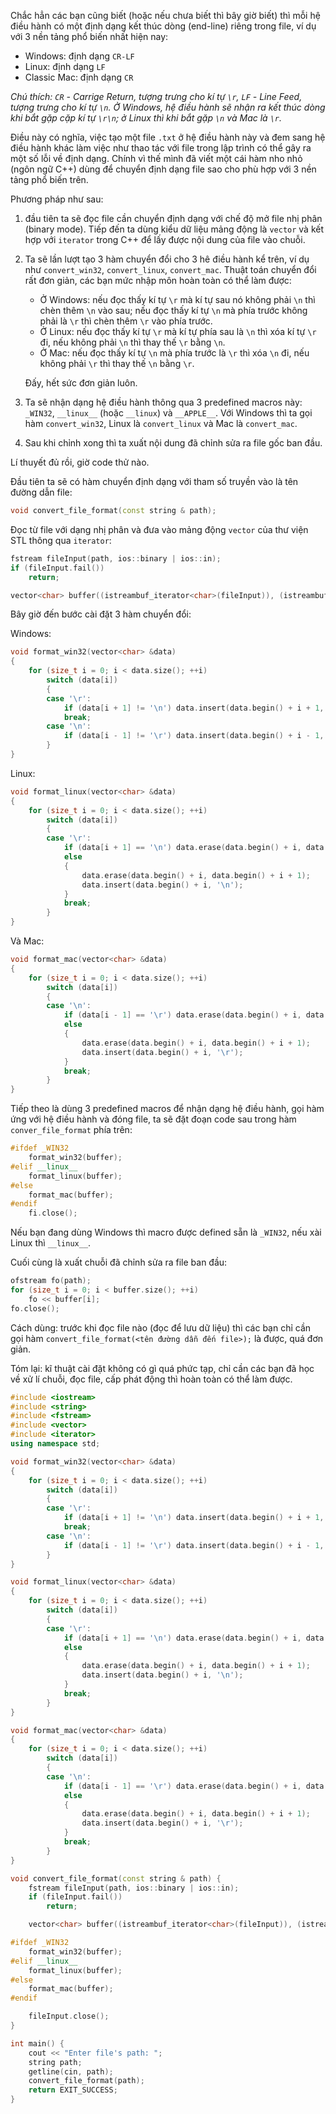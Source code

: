 <script async src="//pagead2.googlesyndication.com/pagead/js/adsbygoogle.js"></script>
<script>
  (adsbygoogle = window.adsbygoogle || []).push({
    google_ad_client: "ca-pub-9249300980094732",
    enable_page_level_ads: true
  });
</script>

Chắc hẳn các bạn cũng biết (hoặc nếu chưa biết thì bây giờ biết) thì mỗi hệ điều hành có một định dạng kết thúc dòng (end-line) riêng trong file, ví dụ với 3 nền tảng phổ biến nhất hiện nay:

* Windows: định dạng `CR-LF`
* Linux: định dạng `LF`
* Classic Mac: định dạng `CR`

<i>Chú thích: `CR` - Carrige Return, tượng trưng cho kí tự `\r`, `LF` - Line Feed, tượng trưng cho kí tự `\n`. Ở Windows, hệ điều hành sẽ nhận ra kết thúc dòng khi bắt gặp cặp kí tự `\r\n`; ở Linux thì khi bắt gặp `\n` và Mac là `\r`.</i>

Điều này có nghĩa, việc tạo một file `.txt` ở hệ điều hành này và đem sang hệ điều hành khác làm việc như thao tác với file trong lập trình có thể gây ra một số lỗi về định dạng. Chính vì thế mình đã viết một cái hàm nho nhỏ (ngôn ngữ C++) dùng để chuyển định dạng file sao cho phù hợp với 3 nền tảng phổ biến trên.

Phương pháp như sau:

1. đầu tiên ta sẽ đọc file cần chuyển định dạng với chế độ mở file nhị phân (binary mode). Tiếp đến ta dùng kiểu dữ liệu mảng động là `vector` và kết hợp với `iterator` trong C++ để lấy được nội dung của file vào chuỗi.
2. Ta sẽ lần lượt tạo 3 hàm chuyển đổi cho 3 hê điều hành kể trên, ví dụ như `convert_win32`, `convert_linux`, `convert_mac`. Thuật toán chuyển đổi rất đơn giản, các bạn mức nhập môn hoàn toàn có thể làm được:
    * Ở Windows: nếu đọc thấy kí tự `\r` mà kí tự sau nó không phải `\n` thì chèn thêm `\n` vào sau; nếu đọc thấy kí tự `\n` mà phía trước không phải là `\r` thì chèn thêm `\r` vào phía trước.
    * Ở Linux: nếu đọc thấy kí tự `\r` mà kí tự phía sau là `\n` thì xóa kí tự `\r` đi, nếu không phải `\n` thì thay thế `\r` bằng `\n`.
    * Ở Mac: nếu đọc thấy kí tự `\n` mà phía trước là `\r` thì xóa `\n` đi, nếu không phải `\r` thì thay thế `\n` bằng `\r`.

    Đấy, hết sức đơn giản luôn.
3. Ta sẽ nhận dạng hệ điều hành thông qua 3 predefined macros này: `_WIN32`, `__linux__` (hoặc `__linux`) và `__APPLE__`. Với Windows thì ta gọi hàm `convert_win32`, Linux là `convert_linux` và Mac là `convert_mac`.
4. Sau khi chỉnh xong thì ta xuất nội dung đã chỉnh sửa ra file gốc ban đầu.

Lí thuyết đủ rồi, giờ code thử nào.

Đầu tiên ta sẽ có hàm chuyển định dạng với tham số truyền vào là tên đường dẫn file:

```cpp
void convert_file_format(const string & path);
```

Đọc từ file với dạng nhị phân và đưa vào mảng động `vector` của thư viện STL thông qua `iterator`:

```cpp
fstream fileInput(path, ios::binary | ios::in);
if (fileInput.fail())
    return;

vector<char> buffer((istreambuf_iterator<char>(fileInput)), (istreambuf_iterator<char>()));
```

Bây giờ đến bước cài đặt 3 hàm chuyển đổi:

Windows:

```cpp
void format_win32(vector<char> &data)
{
    for (size_t i = 0; i < data.size(); ++i)
        switch (data[i])
        {
        case '\r':
            if (data[i + 1] != '\n') data.insert(data.begin() + i + 1, '\n');
            break;
        case '\n':
            if (data[i - 1] != '\r') data.insert(data.begin() + i - 1, '\r');
        }
}
```

Linux:

```cpp
void format_linux(vector<char> &data)
{
    for (size_t i = 0; i < data.size(); ++i)
        switch (data[i])
        {
        case '\r':
            if (data[i + 1] == '\n') data.erase(data.begin() + i, data.begin() + i + 1);
            else
            {
                data.erase(data.begin() + i, data.begin() + i + 1);
                data.insert(data.begin() + i, '\n');
            }
            break;
        }
}
```

Và Mac:

```cpp
void format_mac(vector<char> &data)
{
    for (size_t i = 0; i < data.size(); ++i)
        switch (data[i])
        {
        case '\n':
            if (data[i - 1] == '\r') data.erase(data.begin() + i, data.begin() + i + 1);
            else
            {
                data.erase(data.begin() + i, data.begin() + i + 1);
                data.insert(data.begin() + i, '\r');
            }
            break;
        }
}
```

Tiếp theo là dùng 3 predefined macros để nhận dạng hệ điều hành, gọi hàm ứng với hệ điều hành và đóng file, ta sẽ đặt đoạn code sau trong hàm `conver_file_format` phía trên:

```cpp
#ifdef _WIN32
    format_win32(buffer);
#elif __linux__
    format_linux(buffer);
#else
    format_mac(buffer);
#endif
    fi.close();
```

Nếu bạn đang dùng Windows thì macro được defined sẵn là `_WIN32`, nếu xài Linux thì `__linux__`.

Cuối cùng là xuất chuỗi đã chỉnh sửa ra file ban đầu:

```cpp
ofstream fo(path);
for (size_t i = 0; i < buffer.size(); ++i)
    fo << buffer[i];
fo.close();
```

Cách dùng: trước khi đọc file nào (đọc để lưu dữ liệu) thì các bạn chỉ cần gọi hàm `convert_file_format(<tên đường dẫn đến file>);` là được, quá đơn giản.

Tóm lại: kĩ thuật cài đặt không có gì quá phức tạp, chỉ cần các bạn đã học về xử lí chuỗi, đọc file, cấp phát động thì hoàn toàn có thể làm được.

```cpp
#include <iostream>
#include <string>
#include <fstream>
#include <vector>
#include <iterator>
using namespace std;

void format_win32(vector<char> &data)
{
    for (size_t i = 0; i < data.size(); ++i)
        switch (data[i])
        {
        case '\r':
            if (data[i + 1] != '\n') data.insert(data.begin() + i + 1, '\n');
            break;
        case '\n':
            if (data[i - 1] != '\r') data.insert(data.begin() + i - 1, '\r');
        }
}

void format_linux(vector<char> &data)
{
    for (size_t i = 0; i < data.size(); ++i)
        switch (data[i])
        {
        case '\r':
            if (data[i + 1] == '\n') data.erase(data.begin() + i, data.begin() + i + 1);
            else
            {
                data.erase(data.begin() + i, data.begin() + i + 1);
                data.insert(data.begin() + i, '\n');
            }
            break;
        }
}

void format_mac(vector<char> &data)
{
    for (size_t i = 0; i < data.size(); ++i)
        switch (data[i])
        {
        case '\n':
            if (data[i - 1] == '\r') data.erase(data.begin() + i, data.begin() + i + 1);
            else
            {
                data.erase(data.begin() + i, data.begin() + i + 1);
                data.insert(data.begin() + i, '\r');
            }
            break;
        }
}

void convert_file_format(const string & path) {
    fstream fileInput(path, ios::binary | ios::in);
    if (fileInput.fail())
        return;

    vector<char> buffer((istreambuf_iterator<char>(fileInput)), (istreambuf_iterator<char>()));

#ifdef _WIN32
    format_win32(buffer);
#elif __linux__
    format_linux(buffer);
#else
    format_mac(buffer);
#endif

    fileInput.close();
}

int main() {
    cout << "Enter file's path: ";
    string path;
    getline(cin, path);
    convert_file_format(path);
    return EXIT_SUCCESS;
}
```

<div id="fb-root"></div>
<script>(function(d, s, id) {
  var js, fjs = d.getElementsByTagName(s)[0];
  if (d.getElementById(id)) return;
  js = d.createElement(s); js.id = id;
  js.src = 'https://connect.facebook.net/vi_VN/sdk.js#xfbml=1&version=v3.0';
  fjs.parentNode.insertBefore(js, fjs);
}(document, 'script', 'facebook-jssdk'));</script>


<div class="fb-like" data-href="https://tapnhamblog.github.io/2018/06/03/Chuy%E1%BB%83n-%C4%91%E1%BB%8Bnh-d%E1%BA%A1ng-k%E1%BA%BFt-th%C3%BAc-d%C3%B2ng-trong-file-gi%E1%BB%AFa-c%C3%A1c-h%E1%BB%87-%C4%91i%E1%BB%81u-h%C3%A0nh.html" data-layout="standard" data-action="like" data-size="small" data-show-faces="true" data-share="true"></div>

<div class="fb-comments" data-href="https://tapnhamblog.github.io/2018/06/03/Chuy%E1%BB%83n-%C4%91%E1%BB%8Bnh-d%E1%BA%A1ng-k%E1%BA%BFt-th%C3%BAc-d%C3%B2ng-trong-file-gi%E1%BB%AFa-c%C3%A1c-h%E1%BB%87-%C4%91i%E1%BB%81u-h%C3%A0nh.html" data-numposts="5"></div>
